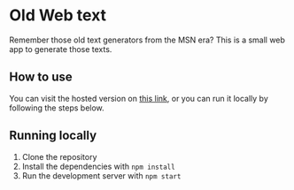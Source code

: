 # Old Web text

Remember those old text generators from the MSN era? This is a small web app to generate those texts.

## How to use

You can visit the hosted version on [this link](https://owt.madcampos.dev/), or you can run it locally by following the steps below.

## Running locally

1. Clone the repository
2. Install the dependencies with `npm install`
3. Run the development server with `npm start`
